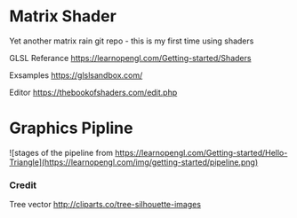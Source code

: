 # Matrix Shader
Yet another matrix rain git repo - this is my first time using shaders


GLSL Referance
https://learnopengl.com/Getting-started/Shaders

Exsamples
https://glslsandbox.com/

Editor
https://thebookofshaders.com/edit.php

# Graphics Pipline
![stages of the pipeline from https://learnopengl.com/Getting-started/Hello-Triangle](https://learnopengl.com/img/getting-started/pipeline.png)




### Credit
Tree vector
http://cliparts.co/tree-silhouette-images
